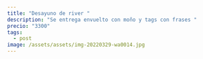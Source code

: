 ```yaml
---
title: "Desayuno de river "
description: "Se entrega envuelto con moño y tags con frases "
precio: "3300"
tags:
  - post
image: /assets/assets/img-20220329-wa0014.jpg
---
```

